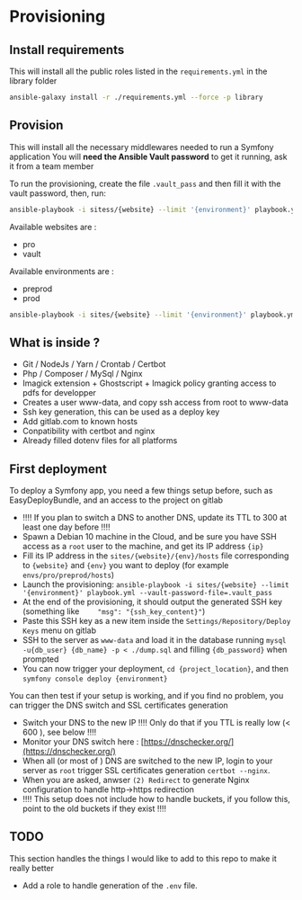# Provisioning

## Install requirements

This will install all the public roles listed in the `requirements.yml` in the library folder

```bash
ansible-galaxy install -r ./requirements.yml --force -p library
```

## Provision

This will install all the necessary middlewares needed to run a Symfony application
You will **need the Ansible Vault password** to get it running, ask it from a team member

To run the provisioning, create the file `.vault_pass` and then fill it with the vault password, then, run:

```bash
ansible-playbook -i sitess/{website} --limit '{environment}' playbook.yml --ask-vault-pass
```

Available websites are :
* pro
* vault

Available environments are :
* preprod
* prod

```bash
ansible-playbook -i sites/{website} --limit '{environment}' playbook.yml --vault-password-file=.vault_pass
```

## What is inside ?

* Git / NodeJs / Yarn / Crontab / Certbot
* Php / Composer / MySql / Nginx
* Imagick extension + Ghostscript + Imagick policy granting access to pdfs for developper
* Creates a user www-data, and copy ssh access from root to www-data
* Ssh key generation, this can be used as a deploy key
* Add gitlab.com to known hosts
* Conpatibility with certbot and nginx
* Already filled dotenv files for all platforms

## First deployment

To deploy a Symfony app, you need a few things setup before, such as EasyDeployBundle, and an access to the project on gitlab

* ‼️‼️ If you plan to switch a DNS to another DNS, update its TTL to 300 at least one day before ‼️‼️
* Spawn a Debian 10 machine in the Cloud, and be sure you have SSH access as a `root` user to the machine, and get its IP address `{ip}`
* Fill its IP address in the `sites/{website}/{env}/hosts` file corresponding to `{website}` and `{env}` you want to deploy (for example `envs/pro/preprod/hosts`)
* Launch the provisioning: `ansible-playbook -i sites/{website} --limit '{environment}' playbook.yml --vault-password-file=.vault_pass`
* At the end of the provisioning, it should output the generated SSH key (something like `    "msg": "{ssh_key_content}"`)
* Paste this SSH key as a new item inside the `Settings/Repository/Deploy Keys` menu on gitlab
* SSH to the server as `www-data` and load it in the database running `mysql -u{db_user} {db_name} -p < ./dump.sql` and filling `{db_password}` when prompted
* You can now trigger your deployment, `cd {project_location}`, and then `symfony console deploy {environment}`

You can then test if your setup is working, and if you find no problem, you can trigger the DNS switch and SSL certificates generation

* Switch your DNS to the new IP ‼️‼️ Only do that if you TTL is really low (< 600 ), see below ‼️‼️
* Monitor your DNS switch here : [https://dnschecker.org/](https://dnschecker.org/)
* When all (or most of ) DNS are switched to the new IP, login to your server as `root` trigger SSL certificates generation `certbot --nginx`.
* When you are asked, anwser `(2) Redirect` to generate Nginx configuration to handle http->https redirection
* ‼️‼️ This setup does not include how to handle buckets, if you follow this, point to the old buckets if they exist ‼️‼️

## TODO

This section handles the things I would like to add to this repo to make it really better

* Add a role to handle generation of the `.env` file.
